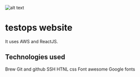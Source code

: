 ![alt text](https://codebuild.us-west-2.amazonaws.com/badges?uuid=eyJlbmNyeXB0ZWREYXRhIjoiT25hdkhLZUIrcmx6YjFyNU1DdlR0a0VBRGxsQzZ2bEpLNk9KMDhjbUNaNzQrb1dyQVRpWENneTBiMlZSUFN4MDZLbzNvZ3NIeWljbE4zY2VpbmgydnBnPSIsIml2UGFyYW1ldGVyU3BlYyI6IjZtZUp4eXFFOXlwNXYzejYiLCJtYXRlcmlhbFNldFNlcmlhbCI6MX0%3D&branch=master)
# testops website

It uses AWS and ReactJS.

## Technologies used

Brew
Git and github
SSH
HTNL
css
Font awesome
Google fonts
